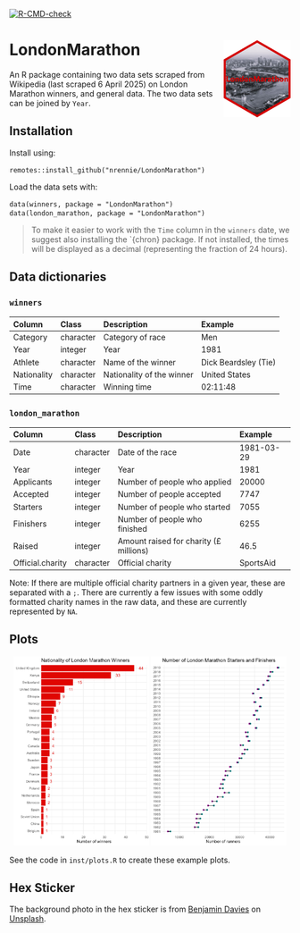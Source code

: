 <!-- badges: start -->
  [![R-CMD-check](https://github.com/nrennie/LondonMarathon/workflows/R-CMD-check/badge.svg)](https://github.com/nrennie/LondonMarathon/actions)
<!-- badges: end -->

# LondonMarathon <img src="man/figures/logo.png" align="right" width="120" />

An R package containing two data sets scraped from Wikipedia (last scraped 6 April 2025) on London Marathon winners, and general data. The two data sets can be joined by `Year`.

## Installation

Install using:

```
remotes::install_github("nrennie/LondonMarathon")
```
Load the data sets with:

```
data(winners, package = "LondonMarathon")
data(london_marathon, package = "LondonMarathon")
```

> To make it easier to work with the `Time` column in the `winners` date, we suggest also installing the `{chron} package. If not installed, the times will be displayed as a decimal (representing the fraction of 24 hours).

## Data dictionaries

### `winners`

|Column       |Class      |Description                |Example              |
|:------------|:----------|:--------------------------|:--------------------|
|Category     |character  |Category of race           |Men                  |
|Year         |integer    |Year                       |1981                 |
|Athlete      |character  |Name of the winner         |Dick Beardsley (Tie) |
|Nationality  |character  |Nationality of the winner  |United States        |
|Time         |character  |Winning time               |02:11:48             |


### `london_marathon`

|Column           |Class      |Description                                 |Example              |
|:----------------|:----------|:-------------------------------------------|:--------------------|
|Date             |character  |Date of the race                            |1981-03-29           |
|Year             |integer    |Year                                        |1981                 |
|Applicants       |integer    |Number of people who applied                |20000                |
|Accepted         |integer    |Number of people accepted                   |7747                 |
|Starters         |integer    |Number of people who started                |7055                 |
|Finishers        |integer    |Number of people who finished               |6255                 |
|Raised           |integer    |Amount raised for charity (£ millions)      |46.5                 |
|Official.charity |character  |Official charity                            |SportsAid            |

Note: If there are multiple official charity partners in a given year, these are separated with a `;`. There are currently a few issues with some oddly formatted charity names in the raw data, and these are currently represented by `NA`.

## Plots

<p align="center">
  <img src="inst/winners.png" width="48%">
  <img src="inst/london_marathon.png" width="48%">
</p>

See the code in `inst/plots.R` to create these example plots.

## Hex Sticker

The background photo in the hex sticker is from [Benjamin Davies](https://unsplash.com/@bendavisual) on [Unsplash](https://unsplash.com/photos/Oja2ty_9ZLM).